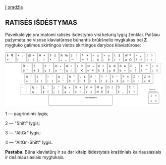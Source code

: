 [Į pradžią](../README.md)

RATISĖS IŠDĖSTYMAS
-----------------------

Paveikslėlyje yra matomi ratisės išdėstymo visi keturių lygių ženklai. Palšiau pažymėta ne visose klaviatūrose būnantis brūkšnelio mygkukas bei __Z__ mygtuko galimos skirtingos vietos skirtingos darybos klaviatūrose:

![Ratisės išdėstymas](images/lek_ratise_layout.png)

1 — pagrindinis lygis;

2 — "Shift" lygis;

3 — "AltGr" lygis;

4 — "AltGr+Shift" lygis.

__Pastaba__. Būna klaviatūrų ir su dar kitaip išdėstytais kraštiniais kairiausiasiais ir dešiniausiasiais mygtukais.
